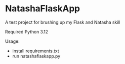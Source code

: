 # NatashaFlaskApp
A test project for brushing up my Flask and Natasha skill

Required Python 3.12

Usage:

- install requirements.txt
- run natashaflaskapp.py
